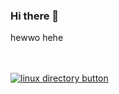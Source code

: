 ### Hi there 👋

hewwo hehe 

<br></br>
<a href="https://www.youtube.com/watch?v=FtutLA63Cp8">![linux directory button](https://i.imgur.com/rWvNuJt.gif )</a>
<br>


<!--
**maishathasin/maishathasin** is a ✨ _special_ ✨ repository because its `README.md` (this file) appears on your GitHub profile.

Here are some ideas to get you started:

- 🔭 I’m currently working on ...
- 🌱 I’m currently learning ...
- 👯 I’m looking to collaborate on ...
- 🤔 I’m looking for help with ...
- 💬 Ask me about ...
- 📫 How to reach me: ...
- 😄 Pronouns: ...
- ⚡ Fun fact: ...
-->
